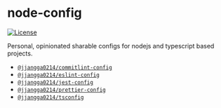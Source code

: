 # node-config

[![License](https://img.shields.io/badge/License-MIT-ff4081.svg?style=flat-square&labelColor=black)](./LICENSE)

Personal, opinionated sharable configs for nodejs and typescript based projects.

- [`@jjangga0214/commitlint-config`](./packages/commitlint-config)
- [`@jjangga0214/eslint-config`](./packages/eslint-config)
- [`@jjangga0214/jest-config`](./packages/jest-config)
- [`@jjangga0214/prettier-config`](./packages/prettier-config)
- [`@jjangga0214/tsconfig`](./packages/tsconfig)
